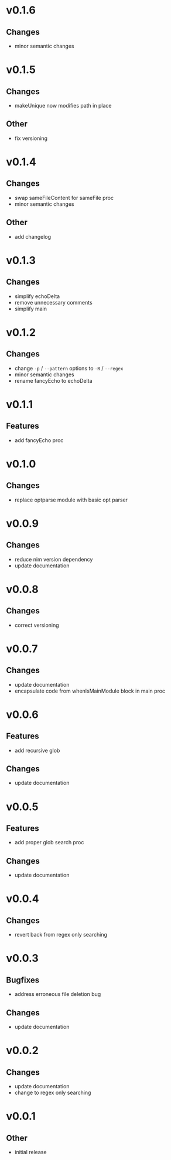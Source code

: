 # v0.1.6

## Changes
- minor semantic changes

# v0.1.5

## Changes
- makeUnique now modifies path in place

## Other
- fix versioning

# v0.1.4

## Changes
- swap sameFileContent for sameFile proc
- minor semantic changes

## Other
- add changelog

# v0.1.3

## Changes
- simplify echoDelta
- remove unnecessary comments
- simplify main

# v0.1.2

## Changes
- change ```-p``` / ```--pattern``` options to ```-R``` / ```--regex```
- minor semantic changes
- rename fancyEcho to echoDelta

# v0.1.1

## Features
- add fancyEcho proc

# v0.1.0

## Changes
- replace optparse module with basic opt parser

# v0.0.9

## Changes
- reduce nim version dependency
- update documentation

# v0.0.8

## Changes
- correct versioning

# v0.0.7

## Changes
- update documentation
- encapsulate code from whenIsMainModule block in main proc

# v0.0.6

## Features
- add recursive glob

## Changes
- update documentation

# v0.0.5

## Features
- add proper glob search proc

## Changes
- update documentation

# v0.0.4

## Changes
- revert back from regex only searching

# v0.0.3

## Bugfixes
- address erroneous file deletion bug

## Changes
- update documentation

# v0.0.2

## Changes
- update documentation
- change to regex only searching

# v0.0.1

## Other
- initial release
